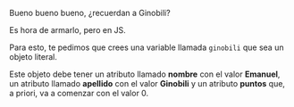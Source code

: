 Bueno bueno bueno, ¿recuerdan a Ginobili?

Es hora de armarlo, pero en JS.

Para esto, te pedimos que crees una variable llamada `ginobili` que sea un objeto literal.

Este objeto debe tener un atributo llamado **nombre** con el valor **Emanuel**, un atributo llamado **apellido** con el valor **Ginobili** y un atributo **puntos** que, a priori, va a comenzar con el valor 0.